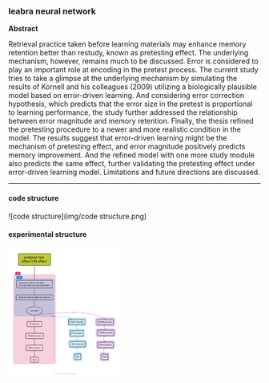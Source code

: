 ### leabra neural network 

**Abstract**

Retrieval practice taken before learning materials may enhance memory retention better than restudy, known as pretesting effect. The underlying mechanism, however, remains much to be discussed. Error is considered to play an important role at encoding in the pretest process. The current study tries to take a glimpse at the underlying mechanism by simulating the results of Kornell and his colleagues (2009) utilizing a biologically plausible model based on error-driven learning. And considering error correction hypothesis, which predicts that the error size in the pretest is proportional to learning performance, the study further addressed the relationship between error magnitude and memory retention. Finally, the thesis refined the pretesting procedure to a newer and more realistic condition in the model. The results suggest that error-driven learning might be the mechanism of pretesting effect, and error magnitude positively predicts memory improvement. And the refined model with one more study module also predicts the same effect, further validating the pretesting effect under error-driven learning model. Limitations and future directions are discussed.

***

#### **code structure**

![code structure](img/code structure.png)

#### **experimental structure**

<img src="img/pre&amp;post_test_effect_RS_effect-1692962903734.png" alt="pre&amp;post_test_effect_RS_effect" style="zoom: 25%;" />